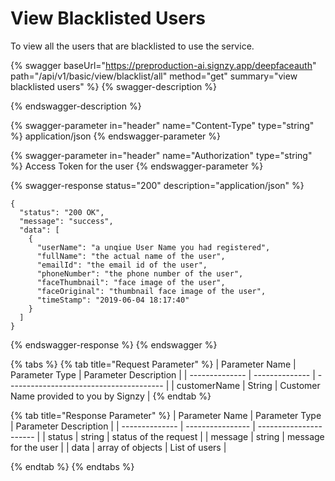 # View Blacklisted Users

To view all the users that are blacklisted to use the service.

{% swagger baseUrl="https://preproduction-ai.signzy.app/deepfaceauth" path="/api/v1/basic/view/blacklist/all" method="get" summary="view blacklisted users" %}
{% swagger-description %}

{% endswagger-description %}

{% swagger-parameter in="header" name="Content-Type" type="string" %}
application/json
{% endswagger-parameter %}

{% swagger-parameter in="header" name="Authorization" type="string" %}
Access Token for the user
{% endswagger-parameter %}

{% swagger-response status="200" description="application/json" %}
```
{
  "status": "200 OK",
  "message": "success",
  "data": [
    {
      "userName": "a unqiue User Name you had registered",
      "fullName": "the actual name of the user",
      "emailId": "the email id of the user",
      "phoneNumber": "the phone number of the user",
      "faceThumbnail": "face image of the user",
      "faceOriginal": "thumbnail face image of the user",
      "timeStamp": "2019-06-04 18:17:40"
    }
  ]
}
```
{% endswagger-response %}
{% endswagger %}

{% tabs %}
{% tab title="Request Parameter" %}
| Parameter Name | Parameter Type | Parameter Description                   |
| -------------- | -------------- | --------------------------------------- |
| customerName   | String         | Customer Name provided to you by Signzy |
{% endtab %}

{% tab title="Response Parameter" %}
| Parameter Name | Parameter Type   |  Parameter Description |
| -------------- | ---------------- | ---------------------- |
| status         | string           | status of the request  |
| message        | string           | message for the user   |
| data           | array of objects | List of users          |


{% endtab %}
{% endtabs %}

